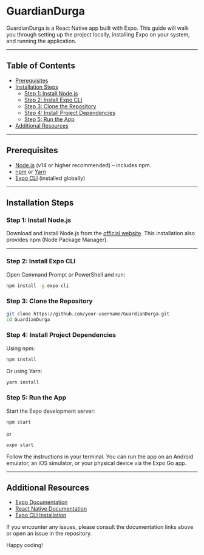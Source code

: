 # GuardianDurga

GuardianDurga is a React Native app built with Expo. This guide will walk you through setting up the project locally, installing Expo on your system, and running the application.

---

## Table of Contents

- [Prerequisites](#prerequisites)
- [Installation Steps](#installation-steps)
  - [Step 1: Install Node.js](#step-1-install-nodejs)
  - [Step 2: Install Expo CLI](#step-2-install-expo-cli)
  - [Step 3: Clone the Repository](#step-3-clone-the-repository)
  - [Step 4: Install Project Dependencies](#step-4-install-project-dependencies)
  - [Step 5: Run the App](#step-5-run-the-app)
- [Additional Resources](#additional-resources)

---

## Prerequisites

- [Node.js](https://nodejs.org/en/) (v14 or higher recommended) – includes npm.
- [npm](https://www.npmjs.com/) or [Yarn](https://yarnpkg.com/)
- [Expo CLI](https://docs.expo.dev/workflow/expo-cli/) (installed globally)

---

## Installation Steps

### Step 1: Install Node.js

Download and install Node.js from the [official website](https://nodejs.org/en/). This installation also provides npm (Node Package Manager).

---

### Step 2: Install Expo CLI

Open Command Prompt or PowerShell and run:

```bash
npm install -g expo-cli
```

### Step 3: Clone the Repository

```bash
git clone https://github.com/your-username/GuardianDurga.git
cd GuardianDurga
```

### Step 4: Install Project Dependencies

Using npm:

```bash
npm install
```

Or using Yarn:

```bash
yarn install
```

### Step 5: Run the App

Start the Expo development server:

```bash
npm start
```
or

```bash
expo start
```

Follow the instructions in your terminal. You can run the app on an Android emulator, an iOS simulator, or your physical device via the Expo Go app.

---

## Additional Resources

- [Expo Documentation](https://docs.expo.dev/)
- [React Native Documentation](https://reactnative.dev/docs/getting-started)
- [Expo CLI Installation](https://docs.expo.dev/get-started/installation/)

If you encounter any issues, please consult the documentation links above or open an issue in the repository.

Happy coding!
